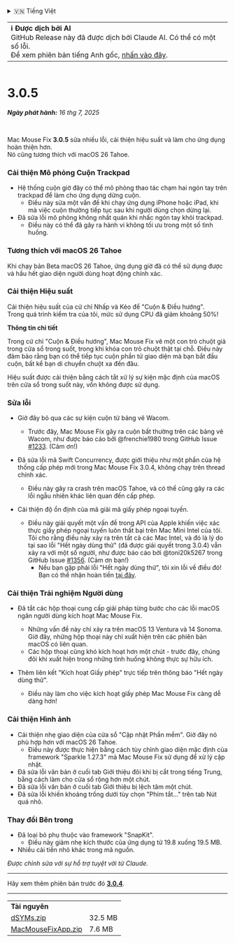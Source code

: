 <details>
<summary>🇻🇳 Tiếng Việt</summary>

[🇬🇧 English (GitHub Release)](https://github.com/noah-nuebling/mac-mouse-fix/releases/tag/3.0.5)\
[🇩🇪 Deutsch](https://redirect.macmousefix.com/?target=mmf-release&tag=3.0.5&locale=de)\
**🇻🇳 Tiếng Việt**\
[🇨🇳 中文 (简体)](https://redirect.macmousefix.com/?target=mmf-release&tag=3.0.5&locale=zh-Hans)\
[🇨🇳 中文 (繁體)](https://redirect.macmousefix.com/?target=mmf-release&tag=3.0.5&locale=zh-Hant)\
[🇭🇰 中文（香港)](https://redirect.macmousefix.com/?target=mmf-release&tag=3.0.5&locale=zh-HK)\
[🇰🇷 한국어](https://redirect.macmousefix.com/?target=mmf-release&tag=3.0.5&locale=ko)\
[Help translate Mac Mouse Fix to different languages!](https://github.com/noah-nuebling/mac-mouse-fix/discussions/731)
</details>
<table align=><td>
<b>ℹ️ Được dịch bởi AI</b><br>
GitHub Release này đã được dịch bởi Claude AI. Có thể có một số lỗi.<br>
Để xem phiên bản tiếng Anh gốc, <a href="https://github.com/noah-nuebling/mac-mouse-fix/releases/tag/3.0.5">nhấn vào đây</a>.
</td></table>

<table></table>

# 3.0.5
***Ngày phát hành:** 16 thg 7, 2025*

<br>

Mac Mouse Fix **3.0.5** sửa nhiều lỗi, cải thiện hiệu suất và làm cho ứng dụng hoàn thiện hơn. \
Nó cũng tương thích với macOS 26 Tahoe.

### Cải thiện Mô phỏng Cuộn Trackpad

- Hệ thống cuộn giờ đây có thể mô phỏng thao tác chạm hai ngón tay trên trackpad để làm cho ứng dụng dừng cuộn.
    - Điều này sửa một vấn đề khi chạy ứng dụng iPhone hoặc iPad, khi mà việc cuộn thường tiếp tục sau khi người dùng chọn dừng lại.
- Đã sửa lỗi mô phỏng không nhất quán khi nhấc ngón tay khỏi trackpad.
    - Điều này có thể đã gây ra hành vi không tối ưu trong một số tình huống.



### Tương thích với macOS 26 Tahoe

Khi chạy bản Beta macOS 26 Tahoe, ứng dụng giờ đã có thể sử dụng được và hầu hết giao diện người dùng hoạt động chính xác.



### Cải thiện Hiệu suất

Cải thiện hiệu suất của cử chỉ Nhấp và Kéo để "Cuộn & Điều hướng". \
Trong quá trình kiểm tra của tôi, mức sử dụng CPU đã giảm khoảng 50%!

**Thông tin chi tiết**

Trong cử chỉ "Cuộn & Điều hướng", Mac Mouse Fix vẽ một con trỏ chuột giả trong cửa sổ trong suốt, trong khi khóa con trỏ chuột thật tại chỗ. Điều này đảm bảo rằng bạn có thể tiếp tục cuộn phần tử giao diện mà bạn bắt đầu cuộn, bất kể bạn di chuyển chuột xa đến đâu.

Hiệu suất được cải thiện bằng cách tắt xử lý sự kiện mặc định của macOS trên cửa sổ trong suốt này, vốn không được sử dụng.





### Sửa lỗi

- Giờ đây bỏ qua các sự kiện cuộn từ bảng vẽ Wacom.
    - Trước đây, Mac Mouse Fix gây ra cuộn bất thường trên các bảng vẽ Wacom, như được báo cáo bởi @frenchie1980 trong GitHub Issue [#1233](https://github.com/noah-nuebling/mac-mouse-fix/issues/1233). (Cảm ơn!)
    
- Đã sửa lỗi mã Swift Concurrency, được giới thiệu như một phần của hệ thống cấp phép mới trong Mac Mouse Fix 3.0.4, không chạy trên thread chính xác.
    - Điều này gây ra crash trên macOS Tahoe, và có thể cũng gây ra các lỗi ngẫu nhiên khác liên quan đến cấp phép.
- Cải thiện độ ổn định của mã giải mã giấy phép ngoại tuyến.
    - Điều này giải quyết một vấn đề trong API của Apple khiến việc xác thực giấy phép ngoại tuyến luôn thất bại trên Mac Mini Intel của tôi. Tôi cho rằng điều này xảy ra trên tất cả các Mac Intel, và đó là lý do tại sao lỗi "Hết ngày dùng thử" (đã được giải quyết trong 3.0.4) vẫn xảy ra với một số người, như được báo cáo bởi @toni20k5267 trong GitHub Issue [#1356](https://github.com/noah-nuebling/mac-mouse-fix/issues/1356). (Cảm ơn bạn!)
        - Nếu bạn gặp phải lỗi "Hết ngày dùng thử", tôi xin lỗi về điều đó! Bạn có thể nhận hoàn tiền [tại đây](https://redirect.macmousefix.com/?target=mmf-apply-for-refund&locale=vi).
     
     

### Cải thiện Trải nghiệm Người dùng

- Đã tắt các hộp thoại cung cấp giải pháp từng bước cho các lỗi macOS ngăn người dùng kích hoạt Mac Mouse Fix.
    - Những vấn đề này chỉ xảy ra trên macOS 13 Ventura và 14 Sonoma. Giờ đây, những hộp thoại này chỉ xuất hiện trên các phiên bản macOS có liên quan.
    - Các hộp thoại cũng khó kích hoạt hơn một chút - trước đây, chúng đôi khi xuất hiện trong những tình huống không thực sự hữu ích.
    
- Thêm liên kết "Kích hoạt Giấy phép" trực tiếp trên thông báo "Hết ngày dùng thử".
    - Điều này làm cho việc kích hoạt giấy phép Mac Mouse Fix càng dễ dàng hơn!

### Cải thiện Hình ảnh

- Cải thiện nhẹ giao diện của cửa sổ "Cập nhật Phần mềm". Giờ đây nó phù hợp hơn với macOS 26 Tahoe.
    - Điều này được thực hiện bằng cách tùy chỉnh giao diện mặc định của framework "Sparkle 1.27.3" mà Mac Mouse Fix sử dụng để xử lý cập nhật.
- Đã sửa lỗi văn bản ở cuối tab Giới thiệu đôi khi bị cắt trong tiếng Trung, bằng cách làm cho cửa sổ rộng hơn một chút.
- Đã sửa lỗi văn bản ở cuối tab Giới thiệu bị lệch tâm một chút.
- Đã sửa lỗi khiến khoảng trống dưới tùy chọn "Phím tắt..." trên tab Nút quá nhỏ.

### Thay đổi Bên trong

- Đã loại bỏ phụ thuộc vào framework "SnapKit".
    - Điều này giảm nhẹ kích thước của ứng dụng từ 19.8 xuống 19.5 MB.
- Nhiều cải tiến nhỏ khác trong mã nguồn.

*Được chỉnh sửa với sự hỗ trợ tuyệt vời từ Claude.*

---

Hãy xem thêm phiên bản trước đó [**3.0.4**](https://redirect.macmousefix.com/?target=mmf-release&tag=3.0.4&locale=vi).

---

<table align="start">
<tr>
    <td colspan=2>
        <b>Tài nguyên</b>
    </td>
</tr>
<tr>
    <td><a href="https://github.com/noah-nuebling/mac-mouse-fix/releases/download/3.0.5/dSYMs.zip">dSYMs.zip</a></td>
    <td>32.5 MB</td>
</tr>
<tr>
    <td><a href="https://github.com/noah-nuebling/mac-mouse-fix/releases/download/3.0.5/MacMouseFixApp.zip">MacMouseFixApp.zip</a></td>
    <td>7.6 MB</td>
</tr>
</table>